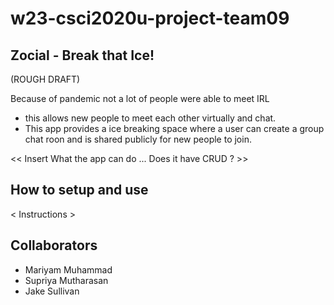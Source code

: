 # w23-csci2020u-project-team09

## Zocial - Break that Ice!

(ROUGH DRAFT) 

Because of pandemic not a lot of people were able to meet IRL
- this allows new people to meet each other virtually and chat. 
- This app provides a ice breaking space where a user can create a group chat roon and is shared publicly for new people to join. 

<< Insert What the app can do ... Does it have CRUD ? >>

## How to setup and use

< Instructions >

## Collaborators 

- Mariyam Muhammad 
- Supriya Mutharasan
- Jake Sullivan
